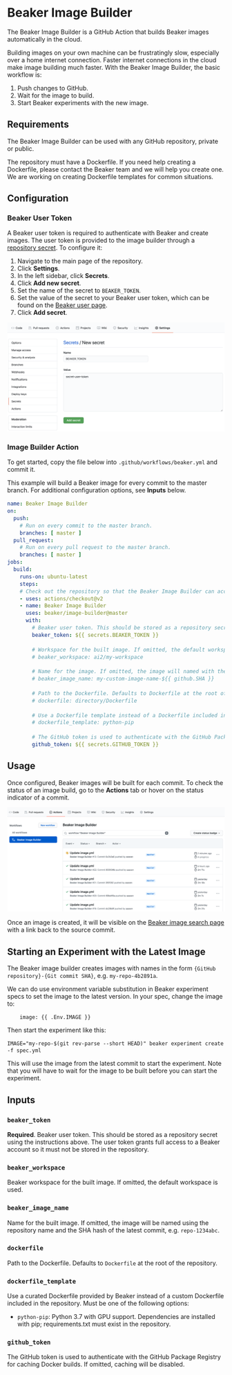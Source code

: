 
# Beaker Image Builder

The Beaker Image Builder is a GitHub Action that builds Beaker images
automatically in the cloud.

Building images on your own machine can be frustratingly slow, especially over a home internet connection.
Faster internet connections in the cloud make image building much faster.
With the Beaker Image Builder, the basic workflow is:

1. Push changes to GitHub.
1. Wait for the image to build.
1. Start Beaker experiments with the new image.

## Requirements

The Beaker Image Builder can be used with any GitHub repository, private or public.

The repository must have a Dockerfile.
If you need help creating a Dockerfile, please contact the Beaker team and we will help you create one.
We are working on creating Dockerfile templates for common situations.

## Configuration

### Beaker User Token

A Beaker user token is required to authenticate with Beaker and create images.
The user token is provided to the image builder through a [repository secret](https://docs.github.com/en/actions/configuring-and-managing-workflows/creating-and-storing-encrypted-secrets).
To configure it:

1. Navigate to the main page of the repository.
1. Click **Settings**.
1. In the left sidebar, click **Secrets**.
1. Click **Add new secret**.
1. Set the name of the secret to `BEAKER_TOKEN`.
1. Set the value of the secret to your Beaker user token, which can be found on the [Beaker user page](https://beaker.org/user).
1. Click **Add secret**.

![Setting Beaker token secret](/images/beaker-token-secret.png)

### Image Builder Action

To get started, copy the file below into `.github/workflows/beaker.yml` and commit it.

This example will build a Beaker image for every commit to the master branch.
For additional configuration options, see **Inputs** below.

```yaml
name: Beaker Image Builder
on:
  push:
    # Run on every commit to the master branch.
    branches: [ master ]
  pull_request:
    # Run on every pull request to the master branch.
    branches: [ master ]
jobs:
  build:
    runs-on: ubuntu-latest
    steps:
    # Check out the repository so that the Beaker Image Builder can access it.
    - uses: actions/checkout@v2
    - name: Beaker Image Builder
      uses: beaker/image-builder@master
      with:
        # Beaker user token. This should be stored as a repository secret using the instructions above.
        beaker_token: ${{ secrets.BEAKER_TOKEN }}

        # Workspace for the built image. If omitted, the default workspace will be used.
        # beaker_workspace: ai2/my-workspace

        # Name for the image. If omitted, the image will named with the repository and commit SHA e.g. repo-abc1234.
        # beaker_image_name: my-custom-image-name-${{ github.SHA }}

        # Path to the Dockerfile. Defaults to Dockerfile at the root of the repository.
        # dockerfile: directory/Dockerfile

        # Use a Dockerfile template instead of a Dockerfile included in the repository.
        # dockerfile_template: python-pip

        # The GitHub token is used to authenticate with the GitHub Package Registry for caching Docker builds. If omitted, caching will be disabled.
        github_token: ${{ secrets.GITHUB_TOKEN }}
```

## Usage

Once configured, Beaker images will be built for each commit.
To check the status of an image build, go to the **Actions** tab
or hover on the status indicator of a commit.

![Action status page](/images/actions-status.png)

Once an image is created, it will be visible on the [Beaker image search page](https://beaker.org/images?sort=committed:descending&creator=me)
with a link back to the source commit.

## Starting an Experiment with the Latest Image

The Beaker image builder creates images with names in the form `{GitHub repository}-{Git commit SHA}`, e.g. `my-repo-4b2891a`.

We can do use environment variable substitution in Beaker experiment specs to set the image to the latest version. In your spec, change the image to:

```
    image: {{ .Env.IMAGE }}
```

Then start the experiment like this:

```
IMAGE="my-repo-$(git rev-parse --short HEAD)" beaker experiment create -f spec.yml
```

This will use the image from the latest commit to start the experiment. Note that you will have to wait for the image to be built before you can start the experiment.

## Inputs

### `beaker_token`

**Required**. Beaker user token. This should be stored as a repository secret using the instructions above.
The user token grants full access to a Beaker account so it must not be stored in the repository.

### `beaker_workspace`

Beaker workspace for the built image. If omitted, the default workspace is used.

### `beaker_image_name`

Name for the built image.
If omitted, the image will be named using the repository name and the SHA hash of the latest commit, e.g. `repo-1234abc`.

### `dockerfile`

Path to the Dockerfile. Defaults to `Dockerfile` at the root of the repository.

### `dockerfile_template`

Use a curated Dockerfile provided by Beaker instead of a custom Dockerfile included in the repository.
Must be one of the following options:
 - `python-pip`: Python 3.7 with GPU support. Dependencies are installed with pip; requirements.txt must exist in the repository.

### `github_token`

The GitHub token is used to authenticate with the GitHub Package Registry for caching Docker builds. If omitted, caching will be disabled.
